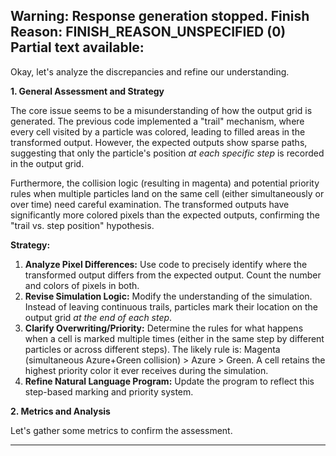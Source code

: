 Warning: Response generation stopped. Finish Reason: FINISH_REASON_UNSPECIFIED (0)
Partial text available:
---
Okay, let's analyze the discrepancies and refine our understanding.

**1. General Assessment and Strategy**

The core issue seems to be a misunderstanding of how the output grid is generated. The previous code implemented a "trail" mechanism, where every cell visited by a particle was colored, leading to filled areas in the transformed output. However, the expected outputs show sparse paths, suggesting that only the particle's position *at each specific step* is recorded in the output grid.

Furthermore, the collision logic (resulting in magenta) and potential priority rules when multiple particles land on the same cell (either simultaneously or over time) need careful examination. The transformed outputs have significantly more colored pixels than the expected outputs, confirming the "trail vs. step position" hypothesis.

**Strategy:**

1.  **Analyze Pixel Differences:** Use code to precisely identify where the transformed output differs from the expected output. Count the number and colors of pixels in both.
2.  **Revise Simulation Logic:** Modify the understanding of the simulation. Instead of leaving continuous trails, particles mark their location on the output grid *at the end of each step*.
3.  **Clarify Overwriting/Priority:** Determine the rules for what happens when a cell is marked multiple times (either in the same step by different particles or across different steps). The likely rule is: Magenta (simultaneous Azure+Green collision) > Azure > Green. A cell retains the highest priority color it ever receives during the simulation.
4.  **Refine Natural Language Program:** Update the program to reflect this step-based marking and priority system.

**2. Metrics and Analysis**

Let's gather some metrics to confirm the assessment.


---
